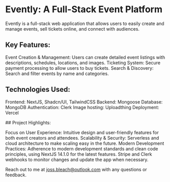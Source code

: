 # Evently: A Full-Stack Event Platform

Evently is a full-stack web application that allows users to easily create and manage events, sell tickets online, and connect with audiences.

## Key Features:

Event Creation & Management: Users can create detailed event listings with descriptions, schedules, locations, and images.
Ticketing System: Secure payment processing to allow users to buy tickets.
Search & Discovery: Search and filter events by name and categories.

## Technologies Used:

Frontend: NextJS, Shadcn/UI, TailwindCSS
Backend: Mongoose
Database: MongoDB
Authentication: Clerk
Image hosting: Uploadthing
Deployment: Vercel

## Project Highlights:

Focus on User Experience: Intuitive design and user-friendly features for both event creators and attendees.
Scalability & Security: Serverless and cloud architecture to make scaling easy in the future.
Modern Development Practices: Adherence to modern development standards and clean code principles, using NextJS 14.1.0 for the latest features. Stripe and Clerk webhooks to monitor changes and update the app when necessary.

Reach out to me at joss.bleach@outlook.com with any questions or feedback.
